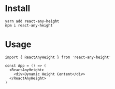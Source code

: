 # Install

```
yarn add react-any-height
npm i react-any-height
```

# Usage

```
import { ReactAnyHeight } from 'react-any-height'

const App = () => (
  <ReactAnyHeight>
    <div>Dynamic Height Content</div>
  </ReactAnyHeight>
)
```